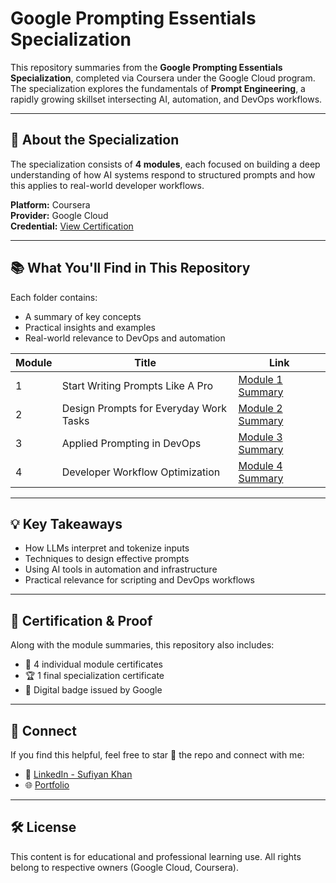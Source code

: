 # Google Prompting Essentials Specialization

This repository summaries from the **Google Prompting Essentials Specialization**, completed via Coursera under the Google Cloud program. The specialization explores the fundamentals of **Prompt Engineering**, a rapidly growing skillset intersecting AI, automation, and DevOps workflows.

---

## 📌 About the Specialization

The specialization consists of **4 modules**, each focused on building a deep understanding of how AI systems respond to structured prompts and how this applies to real-world developer workflows.

**Platform:** Coursera  
**Provider:** Google Cloud  
**Credential:** [View Certification](https://www.coursera.org/account/accomplishments/specialization/Y6K56SVG21W2)

---

## 📚 What You'll Find in This Repository

Each folder contains:

- A summary of key concepts
- Practical insights and examples
- Real-world relevance to DevOps and automation

| Module | Title | Link |
|--------|-------|------|
| 1 | Start Writing Prompts Like A Pro | [Module 1 Summary](./Module-1/README.md) |
| 2 | Design Prompts for Everyday Work Tasks | [Module 2 Summary](./Module-2/README.md) |
| 3 | Applied Prompting in DevOps | [Module 3 Summary](./Module-3/README.md) |
| 4 | Developer Workflow Optimization | [Module 4 Summary](./Module-4/README.md) |

---

## 💡 Key Takeaways

- How LLMs interpret and tokenize inputs
- Techniques to design effective prompts
- Using AI tools in automation and infrastructure
- Practical relevance for scripting and DevOps workflows

---

## 📁 Certification & Proof

Along with the module summaries, this repository also includes:

- 🧾 4 individual module certificates  
- 🏆 1 final specialization certificate  
- 🔰 Digital badge issued by Google

---

## 🤝 Connect

If you find this helpful, feel free to star 🌟 the repo and connect with me:

- 💼 [LinkedIn - Sufiyan Khan](https://linkedin.com/in/sufiyan-khan-cloud)
- 🌐 [Portfolio](https://sufiyan-khan-portfolio.lovable.app)

---

## 🛠️ License

This content is for educational and professional learning use. All rights belong to respective owners (Google Cloud, Coursera).

